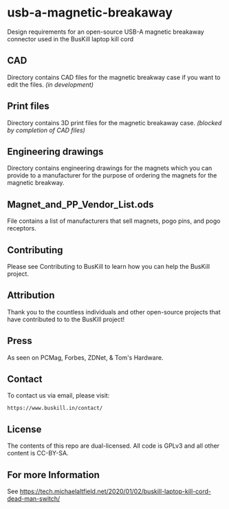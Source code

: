 # usb-a-magnetic-breakaway

Design requirements for an open-source USB-A magnetic breakaway connector used in the BusKill laptop kill cord 

## CAD

Directory contains CAD files for the magnetic breakway case if you want to edit the files. *(in development)*

## Print files

Directory contains 3D print files for the magnetic breakaway case. *(blocked by completion of CAD files)*

## Engineering drawings

Directory contains engineering drawings for the magnets which you can provide to a manufacturer for the purpose of ordering the magnets for the magnetic breakway.

## Magnet_and_PP_Vendor_List.ods

File contains a list of manufacturers that sell magnets, pogo pins, and pogo receptors. 

## Contributing

Please see Contributing to BusKill to learn how you can help the BusKill project.

## Attribution

Thank you to the countless individuals and other open-source projects that have contributed to to the BusKill project!

## Press

As seen on PCMag, Forbes, ZDNet, & Tom's Hardware.

## Contact

To contact us via email, please visit:

    https://www.buskill.in/contact/

## License

The contents of this repo are dual-licensed. All code is GPLv3 and all other content is CC-BY-SA.

## For more Information

See https://tech.michaelaltfield.net/2020/01/02/buskill-laptop-kill-cord-dead-man-switch/

